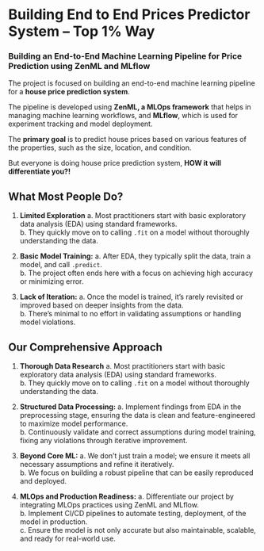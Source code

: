 # Building End to End Prices Predictor System – Top 1% Way

### Building an End-to-End Machine Learning Pipeline for Price Prediction using ZenML and MLflow

The project is focused on building an end-to-end machine learning pipeline for a **house price prediction system**.

The pipeline is developed using **ZenML, a MLOps framework** that helps in managing machine learning workflows, and **MLflow**, which is used for experiment tracking and model deployment.

The **primary goal** is to predict house prices based on various features of the properties, such as the size, location, and condition.

But everyone is doing house price prediction system, **HOW it will differentiate you?!**

## What Most People Do?

1. **Limited Exploration**
   a. Most practitioners start with basic exploratory data analysis (EDA) using standard frameworks.  
   b. They quickly move on to calling `.fit` on a model without thoroughly understanding the data.

2. **Basic Model Training:**
   a. After EDA, they typically split the data, train a model, and call `.predict`.  
   b. The project often ends here with a focus on achieving high accuracy or minimizing error.

3. **Lack of Iteration:**
   a. Once the model is trained, it’s rarely revisited or improved based on deeper insights from the data.  
   b. There’s minimal to no effort in validating assumptions or handling model violations.

## Our Comprehensive Approach

1. **Thorough Data Research**
   a. Most practitioners start with basic exploratory data analysis (EDA) using standard frameworks.  
   b. They quickly move on to calling `.fit` on a model without thoroughly understanding the data.

2. **Structured Data Processing:**
   a. Implement findings from EDA in the preprocessing stage, ensuring the data is clean and feature-engineered to maximize model performance.  
   b. Continuously validate and correct assumptions during model training, fixing any violations through iterative improvement.

3. **Beyond Core ML:**
   a. We don’t just train a model; we ensure it meets all necessary assumptions and refine it iteratively.  
   b. We focus on building a robust pipeline that can be easily reproduced and deployed.

4. **MLOps and Production Readiness:**
   a. Differentiate our project by integrating MLOps practices using ZenML and MLflow.  
   b. Implement CI/CD pipelines to automate testing, deployment, of the model in production.  
   c. Ensure the model is not only accurate but also maintainable, scalable, and ready for real-world use.
